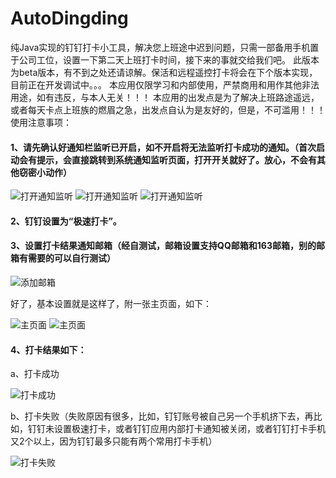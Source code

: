 # AutoDingding
纯Java实现的钉钉打卡小工具，解决您上班途中迟到问题，只需一部备用手机置于公司工位，设置一下第二天上班打卡时间，接下来的事就交给我们吧。
此版本为beta版本，有不到之处还请谅解。保活和远程遥控打卡将会在下个版本实现，目前正在开发调试中。。。
本应用仅限学习和内部使用，严禁商用和用作其他非法用途，如有违反，与本人无关！！！
本应用的出发点是为了解决上班路途遥远，或者每天卡点上班族的燃眉之急，出发点自认为是友好的，但是，不可滥用！！！
使用注意事项：
#### 1、请先确认好通知栏监听已开启，如不开启将无法监听打卡成功的通知。（首次启动会有提示，会直接跳转到系统通知监听页面，打开开关就好了。放心，不会有其他窃密小动作）

![打开通知监听](https://github.com/Coder-Pengxh/AutoDingding/blob/master/demoImage/0.jpg)
![打开通知监听](https://github.com/Coder-Pengxh/AutoDingding/blob/master/demoImage/1.jpg)
![打开通知监听](https://github.com/Coder-Pengxh/AutoDingding/blob/master/demoImage/2.jpg)

#### 2、钉钉设置为“极速打卡”。

#### 3、设置打卡结果通知邮箱（经自测试，邮箱设置支持QQ邮箱和163邮箱，别的邮箱有需要的可以自行测试）

![添加邮箱](https://github.com/Coder-Pengxh/AutoDingding/blob/master/demoImage/3.jpg)

好了，基本设置就是这样了，附一张主页面，如下：

![主页面](https://github.com/Coder-Pengxh/AutoDingding/blob/master/demoImage/4.jpg)
![主页面](https://github.com/Coder-Pengxh/AutoDingding/blob/master/demoImage/5.jpg)

#### 4、打卡结果如下：

a、打卡成功

![打卡成功](https://github.com/Coder-Pengxh/AutoDingding/blob/master/demoImage/6.jpg)

b、打卡失败（失败原因有很多，比如，钉钉账号被自己另一个手机挤下去，再比如，钉钉未设置极速打卡，或者钉钉应用内部打卡通知被关闭，或者钉钉打卡手机又2个以上，因为钉钉最多只能有两个常用打卡手机）

![打卡失败](https://github.com/Coder-Pengxh/AutoDingding/blob/master/demoImage/7.jpg)
